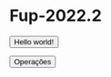 # Fup-2022.2


<a href="https://github.com/JosiasDev/Fup-2022.2/tree/master/Aula_01"><button>Hello world!</button></a>

<a href="https://github.com/JosiasDev/Fup-2022.2/tree/master/Aula_02"><button>Operações</button></a>

